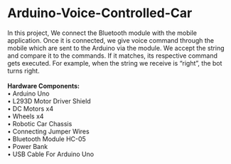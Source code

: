 # Arduino-Voice-Controlled-Car
In this project, We connect the Bluetooth module with the mobile application. Once it is connected, we give voice command through the mobile which are sent to the Arduino via the module. We accept the string and compare it to the commands. If it matches, its respective command gets executed. For example, when the string we receive is “right”, the bot turns right.
<br>
<br><b>Hardware Components:</b>
<br>• Arduino Uno
<br>• L293D Motor Driver Shield
<br>• DC Motors x4
<br>• Wheels x4
<br>• Robotic Car Chassis
<br>• Connecting Jumper Wires
<br>• Bluetooth Module HC-05
<br>• Power Bank 
<br>• USB Cable For Arduino Uno
